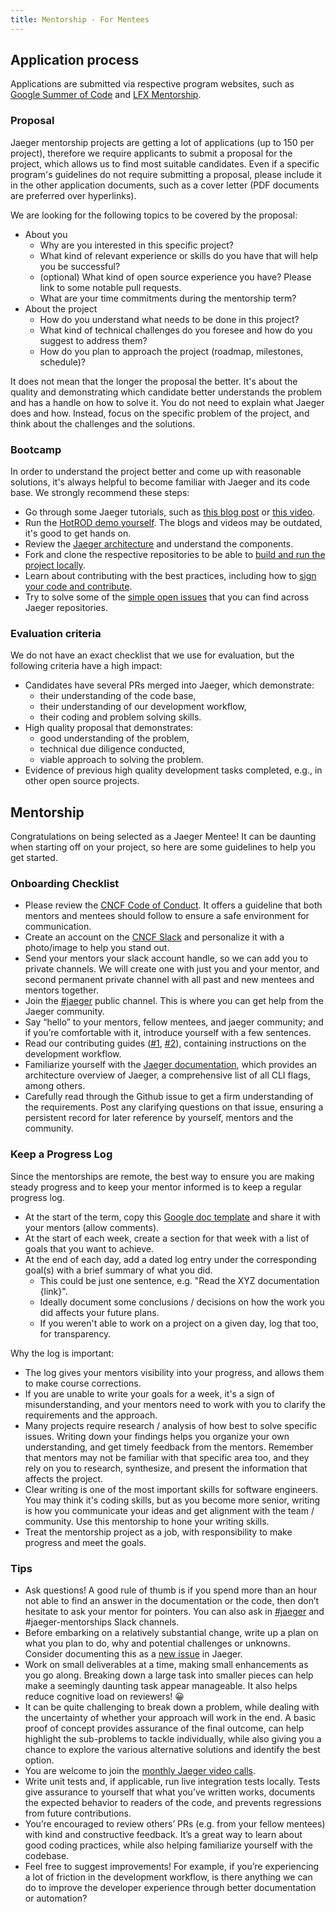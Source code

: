 ```yaml
---
title: Mentorship - For Mentees
---
```


## Application process

Applications are submitted via respective program websites, such as [Google Summer of Code][gsoc] and [LFX Mentorship][lfxm].

### Proposal

Jaeger mentorship projects are getting a lot of applications (up to 150 per project), therefore we require applicants to submit a proposal for the project, which allows us to find most suitable candidates. Even if a specific program's guidelines do not require submitting a proposal, please include it in the other application documents, such as a cover letter (PDF documents are preferred over hyperlinks).

We are looking for the following topics to be covered by the proposal:

* About you
  * Why are you interested in this specific project?
  * What kind of relevant experience or skills do you have that will help you be successful?
  * (optional) What kind of open source experience you have? Please link to some notable pull requests.
  * What are your time commitments during the mentorship term?
* About the project
  * How do you understand what needs to be done in this project?
  * What kind of technical challenges do you foresee and how do you suggest to address them?
  * How do you plan to approach the project (roadmap, milestones, schedule)?

It does not mean that the longer the proposal the better. It's about the quality and demonstrating which candidate better understands the problem and has a handle on how to solve it. You do not need to explain what Jaeger does and how. Instead, focus on the specific problem of the project, and think about the challenges and the solutions.

### Bootcamp

In order to understand the project better and come up with reasonable solutions, it's always helpful to become familiar with Jaeger and its code base. We strongly recommend these steps:

* Go through some Jaeger tutorials, such as [this blog post][hotrod] or [this video](https://youtu.be/s7IrYt1igSM?si=B3NI6ruohKfSPUCl&t=445).
* Run the [HotROD demo yourself](https://github.com/jaegertracing/jaeger/blob/main/examples/hotrod/README.md). The blogs and videos may be outdated, it's good to get hands on.
* Review the [Jaeger architecture](https://www.jaegertracing.io/docs/latest/architecture/) and understand the components.
* Fork and clone the respective repositories to be able to [build and run the project locally](https://github.com/jaegertracing/jaeger/blob/main/CONTRIBUTING.md#getting-started).
* Learn about contributing with the best practices, including how to [sign your code and contribute](https://github.com/jaegertracing/jaeger/blob/main/CONTRIBUTING_GUIDELINES.md#creating-a-pull-request).
* Try to solve some of the [simple open issues](../get-involved/) that you can find across Jaeger repositories.

### Evaluation criteria

We do not have an exact checklist that we use for evaluation, but the following criteria have a high impact:

* Candidates have several PRs merged into Jaeger, which demonstrate:
  * their understanding of the code base,
  * their understanding of our development workflow,
  * their coding and problem solving skills.
* High quality proposal that demonstrates:
  * good understanding of the problem,
  * technical due diligence conducted,
  * viable approach to solving the problem.
* Evidence of previous high quality development tasks completed, e.g., in other open source projects.

## Mentorship

Congratulations on being selected as a Jaeger Mentee! It can be daunting when starting off on your project, so here are some guidelines to help you get started.

### Onboarding Checklist

- Please review the [CNCF Code of Conduct](https://github.com/cncf/foundation/blob/main/code-of-conduct.md).
  It offers a guideline that both mentors and mentees should follow to ensure a
  safe environment for communication.
- Create an account on the [CNCF Slack](https://slack.cncf.io/) and
  personalize it with a photo/image to help you stand out.
- Send your mentors your slack account handle, so we can add you to private channels.
  We will create one with just you and your mentor, and second permanent private channel
  with all past and new mentees and mentors together.
- Join the [#jaeger](https://cloud-native.slack.com/archives/CGG7NFUJ3) public channel.
  This is where you can get help from the Jaeger community.
- Say “hello” to your mentors, fellow mentees, and jaeger community; and if
  you’re comfortable with it, introduce yourself with a few sentences.
- Read our contributing guides ([#1](https://github.com/jaegertracing/jaeger/blob/main/CONTRIBUTING.md),
  [#2](https://github.com/jaegertracing/jaeger/blob/main/CONTRIBUTING_GUIDELINES.md)),
  containing instructions on the development workflow.
- Familiarize yourself with the [Jaeger documentation](https://www.jaegertracing.io/docs/latest/),
  which provides an architecture overview of Jaeger, a comprehensive list of all
  CLI flags, among others.
- Carefully read through the Github issue to get a firm understanding of the requirements.
  Post any clarifying questions on that issue, ensuring a persistent record for
  later reference by yourself, mentors and the community.

### Keep a Progress Log

Since the mentorships are remote, the best way to ensure you are making steady progress and to keep your mentor informed is to keep a regular progress log.

- At the start of the term, copy this [Google doc template][template] and share it with your mentors (allow comments).
- At the start of each week, create a section for that week with a list of goals that you want to achieve.
- At the end of each day, add a dated log entry under the corresponding goal(s) with a brief summary of what you did.
  - This could be just one sentence, e.g. "Read the XYZ documentation {link}".
  - Ideally document some conclusions / decisions on how the work you did affects your future plans.
  - If you weren't able to work on a project on a given day, log that too, for transparency.

Why the log is important:
- The log gives your mentors visibility into your progress, and allows them to make course corrections.
- If you are unable to write your goals for a week, it's a sign of misunderstanding, and your mentors need to work with you to clarify the requirements and the approach.
- Many projects require research / analysis of how best to solve specific issues. Writing down your findings helps you organize your own understanding, and get timely feedback from the mentors. Remember that mentors may not be familiar with that specific area too, and they rely on you to research, synthesize, and present the information that affects the project.
- Clear writing is one of the most important skills for software engineers. You may think it's coding skills, but as you become more senior, writing is how you communicate your ideas and get alignment with the team / community. Use this mentorship to hone your writing skills.
- Treat the mentorship project as a job, with responsibility to make progress and meet the goals.

### Tips

- Ask questions! A good rule of thumb is if you spend more than an hour not able to find an answer
  in the documentation or the code, then don’t hesitate to ask your mentor for pointers. You can also ask in
  [#jaeger](https://cloud-native.slack.com/archives/CGG7NFUJ3) and #jaeger-mentorships Slack channels.
- Before embarking on a relatively substantial change, write up a plan on what you plan to do,
  why and potential challenges or unknowns. Consider documenting this as a
  [new issue](https://github.com/jaegertracing/jaeger/issues) in Jaeger.
- Work on small deliverables at a time, making small enhancements as you go along.
  Breaking down a large task into smaller pieces can help make a seemingly daunting task appear manageable.
  It also helps reduce cognitive load on reviewers! 😀
- It can be quite challenging to break down a problem, while dealing with the uncertainty of whether
  your approach will work in the end. A basic proof of concept provides assurance of the final outcome,
  can help highlight the sub-problems to tackle individually, while also giving you a chance
  to explore the various alternative solutions and identify the best option.
- You are welcome to join the [monthly Jaeger video calls](../get-in-touch/).
- Write unit tests and, if applicable, run live integration tests locally. Tests give assurance
  to yourself that what you’ve written works, documents the expected behavior to readers of the code,
  and prevents regressions from future contributions.
- You’re encouraged to review others’ PRs (e.g. from your fellow mentees)
  with kind and constructive feedback. It’s a great way to learn about good coding
  practices, while also helping familiarize yourself with the codebase.
- Feel free to suggest improvements! For example, if you’re experiencing a
  lot of friction in the development workflow, is there anything we can do to
  improve the developer experience through better documentation or automation?

[gsoc]: https://summerofcode.withgoogle.com/
[lfxm]: https://mentorship.lfx.linuxfoundation.org/
[hotrod]: https://medium.com/jaegertracing/take-jaeger-for-a-hotrod-ride-233cf43e46c2
[template]: https://docs.google.com/document/d/1lAL0iHHozXZoIL4W0qiOWyXVPo9a6lUTeH9cz95O6Kg/edit#
